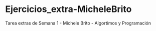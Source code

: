 # Ejercicios_extra-MicheleBrito
Tarea extras de Semana 1 - Michele Brito - Algortimos y Programación
